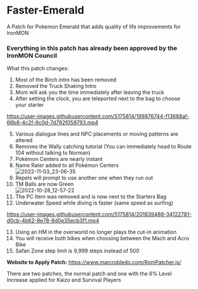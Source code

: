 # Faster-Emerald  
A Patch for Pokemon Emerald that adds quality of life improvements for IronMON  
  
### **Everything in this patch has already been approved by the IronMON Council**  
  
What this patch changes:  
1. Most of the Birch intro has been removed  
2. Removed the Truck Shaking Intro  
3. Mom will ask you the time immediately after leaving the truck  
4. After setting the clock, you are teleported next to the bag to choose your starter  

https://user-images.githubusercontent.com/5175814/199876744-f13688af-66b8-4c2f-9c0d-7d792f059793.mp4  

5. Various dialogue lines and NPC placements or moving patterns are altered  
6. Removes the Wally catching tutorial (You can immediately head to Route 104 without talking to Norman)  
7. Pokémon Centers are nearly instant  
8. Name Rater added to all Pokémon Centers  
![2022-11-03_23-06-35](https://user-images.githubusercontent.com/5175814/199876442-26365fa5-b41f-4efb-a19a-76b9632190d5.png)  
9. Repels will prompt to use another one when they run out  
10. TM Balls are now Green  
![2022-10-28_12-57-22](https://user-images.githubusercontent.com/5175814/199876545-e0137a0d-fef5-4473-88de-f5da640ec471.png)  
11. The PC Item was removed and is now next to the Starters Bag  
12. Underwater Speed while diving is faster (same speed as surfing)  
  
https://user-images.githubusercontent.com/5175814/201839486-34122781-d0cb-4b62-8e78-8d0e35ecb3f1.mp4  
  
13. Using an HM in the overworld no longer plays the cut-in animation  
14. You will receive both bikes when choosing between the Mach and Acro Bike  
15. Safari Zone step limit is 9,999 steps instead of 500  




**Website to Apply Patch:** https://www.marcrobledo.com/RomPatcher.js/  

There are two patches, the normal patch and one with the 6% Level Increase applied for Kaizo and Survival Players  
